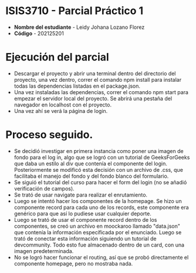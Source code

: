 # ISIS3710 - Parcial Práctico 1

* **Nombre del estudiante** - Leidy Johana Lozano Florez
* **Código** - 202125201

# Ejecución del parcial

* Descargar el proyecto y abrir una terminal dentro del directorio del proyecto, una vez dentro, correr el comando npm install para instalar todas las dependencias listadas en el package.json.
* Una vez instaladas las dependencias, correr el comando npm start para empezar el servidor local del proyecto. Se abrirá una pestaña del navegador en localhost con el proyecto.
* Una vez ahí se verá la página de login.

# Proceso seguido.

* Se decidió investigar en primera instancia como poner una imagen de fondo para el log in, algo que se logró con un tutorial de GeeksForGeeks que daba un estilo al div que contenía el componente del login. Posteriormente se modificó esta decisión con un archivo de .css, que facilitaba el manejo del fondo y del fondo blanco del formulario.
* Se siguió el tutorial del curso para hacer el form del login (no se añadió verificación de campos).
* Se trató de usar navigate para realizar el enrutamiento.
* Luego se intentó hacer los componentes de la homepage. Se hizo un componente record para cada uno de los records, este componente era genérico para que así lo pudiese usar cualquier deporte.
* Luego se trató de usar el componente record dentro de los componentes, se creó un archivo en moockaroo llamado "data.json" que contenía la información específicada por el enunciado. Luego se trató de conectar esta información siguiendo un tutorial de devcommunity. Todo esto fue almacenado dentro de un card, con una imagen predeterminada.
* No se logró hacer funcionar el routing, así que se probó directamente el componente homepage, pero no mostraba nada. 
